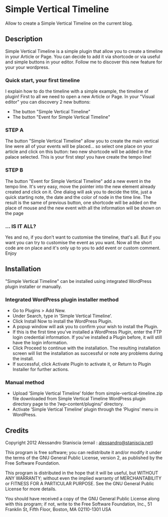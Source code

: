 # Simple Vertical Timeline

Allow to create a  Simple Vertical Timeline on the current blog.

## Description 
Simple Vertical Timeline is a simple plugin that allow you to create a timeline in your Article or Page.
You can decide to add it via shortcode or via useful and simple buttons in your editor.
Follow me to discover this new feature for your your wordpress.

### Quick start, your first timeline 
I explain how to do the timeline with a simple example, the timeline of plugin! First to all we need to open a new Article or Page. In your "Visual editor" you can discovery 2 new buttons:
* The button "Simple Vertical Timeline"
* The button "Event for Simple Vertical Timeline"

### STEP A 
The button "Simple Vertical Timeline"  allow you to create the main vertical line were all of your events will be placed... so select one place on your article and click on this button: two new shortcode will be added in the palace selected. This is your first step! you have create the tempo line!

### STEP B 
The button "Event for Simple Vertical Timeline" add a new event in the tempo line. It's very easy, move the pointer into the new element already created and click on it. One dialog will ask you to decide the title, just a quick starting note, the date and the color of node in the time line.
The result is the same of previous button, one shortcode will be added on the place of mouse and the new event with all the information will be shown on the page


### ... IS IT ALL?
Yes and no, if you don't want to customise the timeline, that's all. But if you want you can try to customise the event as you want. Now all the short code are on place and it's only up to you to add event or custom comment.
Enjoy


## Installation 
"Simple Vertical Timeline" can be installed using integrated WordPress plugin installer or manually.

### Integrated WordPress plugin installer method

* Go to Plugins > Add New.
* Under Search, type in ’Simple Vertical Timeline’.
* Click Install Now to install the WordPress Plugin.
* A popup window will ask you to confirm your wish to install the Plugin.
* If this is the first time you've installed a WordPress Plugin, enter the FTP login credential information. If you've installed a Plugin before, it will still have the login information.
* Click Proceed to continue with the installation. The resulting installation screen will list the installation as successful or note any problems during the install.
* If successful, click Activate Plugin to activate it, or Return to Plugin Installer for further actions.

### Manual method

* Upload ’Simple Vertical Timeline’ folder from simple-vertical-timeline.zip file downloaded from Simple Vertical Timeline WordPress plugin directory page to the ’/wp-content/plugins/’ directory.
* Activate ’Simple Vertical Timeline’ plugin through the ’Plugins’ menu in WordPress.


## Credits
Copyright 2012  Alessandro Staniscia  (email : alessandro@staniscia.net)

This program is free software; you can redistribute it and/or modify
it under the terms of the GNU General Public License, version 2, as
published by the Free Software Foundation.

This program is distributed in the hope that it will be useful,
but WITHOUT ANY WARRANTY; without even the implied warranty of
MERCHANTABILITY or FITNESS FOR A PARTICULAR PURPOSE.  See the
GNU General Public License for more details.

You should have received a copy of the GNU General Public License
along with this program; if not, write to the Free Software
Foundation, Inc., 51 Franklin St, Fifth Floor, Boston, MA  02110-1301  USA
